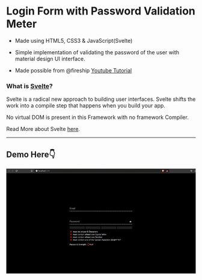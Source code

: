 # Login Form with Password Validation Meter

- Made using HTML5, CSS3 & JavaScript(Svelte)

- Simple implementation of validating the password of the user with material design UI interface.

- Made possible from @fireship [Youtube Tutorial](https://www.youtube.com/watch?v=yrrw6KdGuxc&list=PL6BJWfrF6Tl5fiaR6F-jW0KLT2Au3brht&index=6)

### What is [Svelte](https://svelte.dev/)?

Svelte is a radical new approach to building user interfaces. Svelte shifts the work into a compile step that happens when you build your app.

No virtual DOM is present in this Framework with no framework Compiler.

Read More about Svelte [here](https://medium.com/habilelabs/svelte-a-magically-fast-javascript-framework-c854162288dd).

---

## Demo Here👇

<img style="align: center;" src="./src/assets/loginform.gif">
